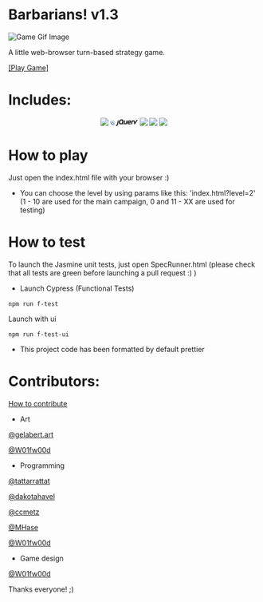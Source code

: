 # Barbarians! v1.3

![Game Gif Image](https://github.com/W01fw00d/barbarians/blob/master/src/images/gifs/barbarians_demo.gif)

A little web-browser turn-based strategy game.

[[Play Game]](https://w01fw00d.itch.io/barbarians)

# Includes:

<div align="center">
  <img width="55" src="https://raw.githubusercontent.com/gilbarbara/logos/master/logos/javascript.svg"/>
  <img width="55" src="https://raw.githubusercontent.com/gilbarbara/logos/master/logos/jquery.svg"/>
  <img width="55" src="https://raw.githubusercontent.com/gilbarbara/logos/master/logos/bootstrap.svg"/>
  <img width="55" src="https://raw.githubusercontent.com/gilbarbara/logos/master/logos/jasmine.svg"/>
  <img width="55" src="https://raw.githubusercontent.com/gilbarbara/logos/master/logos/cypress.svg"/>
</div>

# How to play

Just open the index.html file with your browser :)

- You can choose the level by using params like this: 'index.html?level=2'
  (1 - 10 are used for the main campaign, 0 and 11 - XX are used for testing)

# How to test

To launch the Jasmine unit tests, just open SpecRunner.html (please check that all tests are green before launching a pull request :) )

- Launch Cypress (Functional Tests)

```
npm run f-test
```

Launch with ui

```
npm run f-test-ui
```

- This project code has been formatted by default prettier

# Contributors:

[How to contribute](https://github.com/MarcDiethelm/contributing/blob/master/README.md)

- Art

[@gelabert.art](https://www.instagram.com/gelabert.art/)

[@W01fw00d](https://github.com/W01fw00d)

- Programming

[@tattarrattat](https://github.com/tattarrattat)

[@dakotahavel](https://github.com/dakotahavel)

[@ccmetz](https://github.com/ccmetz)

[@MHase](https://github.com/MHase)

[@W01fw00d](https://github.com/W01fw00d)

- Game design

[@W01fw00d](https://github.com/W01fw00d)

Thanks everyone! ;)
